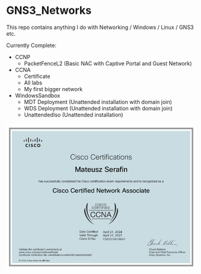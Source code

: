 # GNS3_Networks
This repo contains anything I do with Networking / Windows / Linux / GNS3 etc. <br>

Currently Complete:
- CCNP
    - PacketFenceL2 (Basic NAC with Captive Portal and Guest Network)
- CCNA
    - Certificate
    - All labs
    - My first bigger network
- WindowsSandbox
    - MDT Deployment (Unattended installation with domain join)
    - WDS Deployment (Unattended installation with domain join)
    - UnattendedIso (Unattended installation)


![](CCNA/CCNACert.png)
